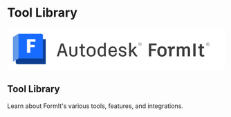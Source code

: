 # Tool Library

![](<../.gitbook/assets/formit intro hero image (6).png>)

## Tool Library

Learn about FormIt's various tools, features, and integrations.
